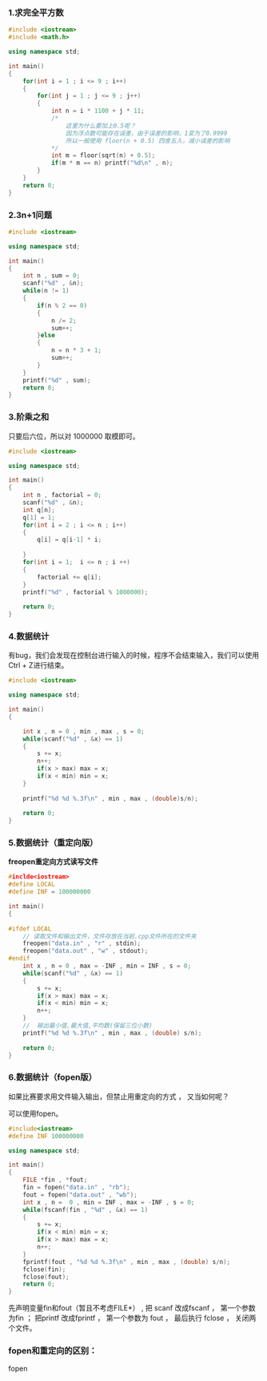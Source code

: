 



### 1.求完全平方数

```c++
#include <iostream>
#include <math.h>

using namespace std;

int main()
{
	for(int i = 1 ; i <= 9 ; i++)
	{
		for(int j = 1 ; j <= 9 ; j++)
		{
			int n = i * 1100 + j * 11;
			/*
				这里为什么要加上0.5呢？
				因为浮点数可能存在误差，由于误差的影响，1变为了0.9999
				所以一般使用 floor(n + 0.5) 四舍五入，减小误差的影响 
			*/
			int m = floor(sqrt(n) + 0.5);
			if(m * m == n) printf("%d\n" , n);
		}
	}	
	return 0;
}
```



### 2.3n+1问题

```c++
#include <iostream>

using namespace std;

int main()
{
	int n , sum = 0;
	scanf("%d" , &n);
	while(n != 1)
	{
		if(n % 2 == 0)
		{
			n /= 2;
			sum++;
		}else
		{
			n = n * 3 + 1; 
			sum++;
		}
	}
	printf("%d" , sum);
	return 0;
}
```



### 3.阶乘之和

只要后六位，所以对 1000000 取模即可。

```c++
#include <iostream>

using namespace std;

int main()
{
	int n , factorial = 0;
	scanf("%d" , &n);
	int q[n];
	q[1] = 1;
	for(int i = 2 ; i <= n ; i++)
	{
		q[i] = q[i-1] * i;	
		
	}	
	for(int i = 1;  i <= n ; i ++)
	{
		factorial += q[i];
	}
	printf("%d" , factorial % 1000000);
	
	return 0;
}
```



### 4.数据统计

有bug，我们会发现在控制台进行输入的时候，程序不会结束输入，我们可以使用Ctrl + Z进行结束。



```c++
#include <iostream>

using namespace std;

int main()
{

	int x , n = 0 , min , max , s = 0;
	while(scanf("%d" , &x) == 1)
	{
		s += x;
		n++;
		if(x > max) max = x;
		if(x < min) min = x;
	}
	
	printf("%d %d %.3f\n" , min , max , (double)s/n);
	
	return 0;
}
```





### 5.数据统计（重定向版）

**freopen重定向方式读写文件**

```c++
#inclde<iostream>
#define LOCAL
#define INF = 100000000

int main()
{
	
#ifdef LOCAL
    // 读取文件和输出文件，文件存放在当前.cpp文件所在的文件夹 
	freopen("data.in" , "r" , stdin);
	freopen("data.out" , "w" , stdout);
#endif
	int x , n = 0 , max = -INF , min = INF , s = 0;
	while(scanf("%d" , &x) == 1)
	{
		s += x;
		if(x > max) max = x;
		if(x < min) min = x;
		n++;
	}
	//  输出最小值,最大值,平均数(保留三位小数) 
	printf("%d %d %.3f\n" , min , max , (double) s/n);
	
	return 0;
}
```



### 6.数据统计（fopen版）

如果比赛要求用文件输入输出，但禁止用重定向的方式 ， 又当如何呢？

可以使用fopen。

```c++
#include<iostream>
#define INF 100000000

using namespace std;

int main()
{
	FILE *fin , *fout;
	fin = fopen("data.in" , "rb");
	fout = fopen("data.out" , "wb");
	int x , n =  0 , min = INF , max = -INF , s = 0;
	while(fscanf(fin , "%d" , &x) == 1)
	{
		s += x;
		if(x < min) min = x;
		if(x > max) max = x;
		n++;
	}
	fprintf(fout , "%d %d %.3f\n" , min , max , (double) s/n);
	fclose(fin);
	fclose(fout);
	return 0;
}
```



先声明变量fin和fout（暂且不考虑FILE*） , 把 scanf 改成fscanf ， 第一个参数为fin ； 把printf 改成fprintf ， 第一个参数为 fout ， 最后执行 fclose ， 关闭两个文件。



### fopen和重定向的区别：

fopen

